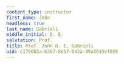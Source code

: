 ```yaml
---
content_type: instructor
first_name: John
headless: true
last_name: Gabrieli
middle_initial: D. E.
salutation: Prof.
title: Prof. John D. E. Gabrieli
uid: c1790b5a-b367-8e57-042a-49a3645ef029
---
```

